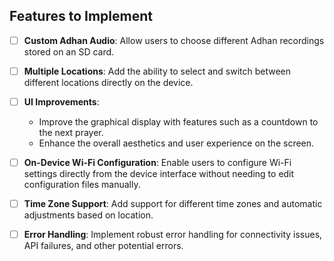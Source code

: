 ## Features to Implement

- [ ] **Custom Adhan Audio**: Allow users to choose different Adhan recordings stored on an SD card.

- [ ] **Multiple Locations**: Add the ability to select and switch between different locations directly on the device.

- [ ] **UI Improvements**:
   - Improve the graphical display with features such as a countdown to the next prayer.
   - Enhance the overall aesthetics and user experience on the screen.

- [ ] **On-Device Wi-Fi Configuration**: Enable users to configure Wi-Fi settings directly from the device interface without needing to edit configuration files manually.

- [ ] **Time Zone Support**: Add support for different time zones and automatic adjustments based on location.

- [ ] **Error Handling**: Implement robust error handling for connectivity issues, API failures, and other potential errors.
